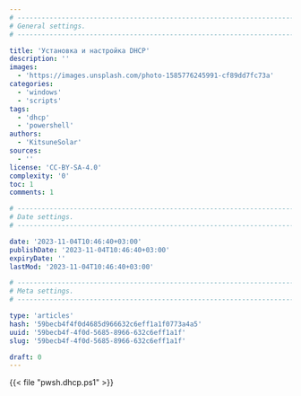 ```yaml
---
# -------------------------------------------------------------------------------------------------------------------- #
# General settings.
# -------------------------------------------------------------------------------------------------------------------- #

title: 'Установка и настройка DHCP'
description: ''
images:
  - 'https://images.unsplash.com/photo-1585776245991-cf89dd7fc73a'
categories:
  - 'windows'
  - 'scripts'
tags:
  - 'dhcp'
  - 'powershell'
authors:
  - 'KitsuneSolar'
sources:
  - ''
license: 'CC-BY-SA-4.0'
complexity: '0'
toc: 1
comments: 1

# -------------------------------------------------------------------------------------------------------------------- #
# Date settings.
# -------------------------------------------------------------------------------------------------------------------- #

date: '2023-11-04T10:46:40+03:00'
publishDate: '2023-11-04T10:46:40+03:00'
expiryDate: ''
lastMod: '2023-11-04T10:46:40+03:00'

# -------------------------------------------------------------------------------------------------------------------- #
# Meta settings.
# -------------------------------------------------------------------------------------------------------------------- #

type: 'articles'
hash: '59becb4f4f0d4685d966632c6eff1a1f0773a4a5'
uuid: '59becb4f-4f0d-5685-8966-632c6eff1a1f'
slug: '59becb4f-4f0d-5685-8966-632c6eff1a1f'

draft: 0
---
```


<!--more-->

{{< file "pwsh.dhcp.ps1" >}}
